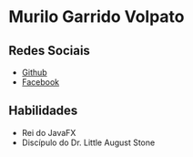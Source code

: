 # Murilo Garrido Volpato
## Redes Sociais
* [Github](https://github.com/MuriloGarrido)
* [Facebook](https://www.facebook.com/?locale=pt_BR)
## Habilidades
* Rei do JavaFX
* Discípulo do Dr. Little August Stone

